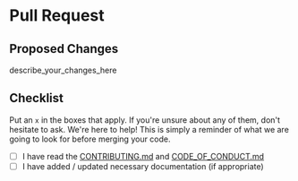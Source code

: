 # Pull Request

## Proposed Changes

describe_your_changes_here

## Checklist

Put an `x` in the boxes that apply. If you're unsure about any of them, don't
hesitate to ask. We're here to help! This is simply a reminder of what we are
going to look for before merging your code.

- [ ] I have read the [CONTRIBUTING.md](../docs/CONTRIBUTING.md) and
  [CODE_OF_CONDUCT.md](../docs/CODE_OF_CONDUCT.md)
- [ ] I have added / updated necessary documentation (if appropriate)
